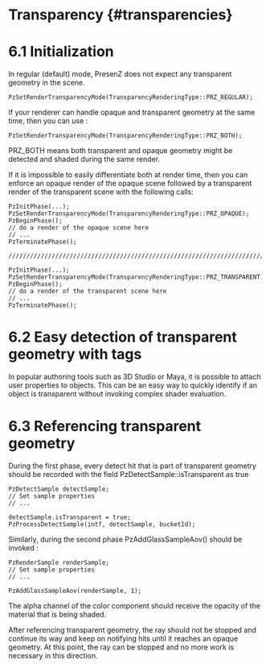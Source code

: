 # Transparency {#transparencies}

# 6.1 Initialization

In regular (default) mode, PresenZ does not expect any transparent geometry in the scene.


    PzSetRenderTransparencyMode(TransparencyRenderingType::PRZ_REGULAR);


If your renderer can handle opaque and transparent geometry at the same time, then you can use :


    PzSetRenderTransparencyMode(TransparencyRenderingType::PRZ_BOTH);


PRZ_BOTH means both transparent and opaque geometry might be detected and shaded during the same render.


If it is impossible to easily differentiate both at render time, then you can enforce an opaque render of the opaque scene followed by a transparent render of the transparent scene with the following calls:


	PzInitPhase(...);
	PzSetRenderTransparencyMode(TransparencyRenderingType::PRZ_OPAQUE);
	PzBeginPhase();
	// do a render of the opaque scene here
	// ...
	PzTerminatePhase();

	/////////////////////////////////////////////////////////////////////////

	PzInitPhase(...);
	PzSetRenderTransparencyMode(TransparencyRenderingType::PRZ_TRANSPARENT);
	PzBeginPhase();
	// do a render of the transparent scene here
	// ...
	PzTerminatePhase();


# 6.2 Easy detection of transparent geometry with tags


In popular authoring tools such as 3D Studio or Maya, it is possible to attach user properties to objects. This can be an easy way to quickly identify if an object is transparent without invoking complex shader evaluation.


# 6.3 Referencing transparent geometry


During the first phase, every detect hit that is part of transparent geometry should be recorded with the field PzDetectSample::isTransparent as true


	PzDetectSample detectSample;    
	// Set sample properties
	// ...

	detectSample.isTransparent = true;
	PzProcessDetectSample(intf, detectSample, bucketId);


Similarly, during the second phase PzAddGlassSampleAov() should be invoked :


	PzRenderSample renderSample;
	// Set sample properties
	// ...

	PzAddGlassSampleAov(renderSample, 1);


The alpha channel of the color component should receive the opacity of the material that is being shaded.


After referencing transparent geometry, the ray should not be stopped and continue its way and keep on notifying hits until it reaches an opaque geometry. At this point, the ray can be stopped and no more work is necessary in this direction.

